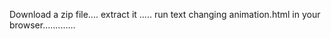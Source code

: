 Download a zip file....
extract it .....
run text changing animation.html in your browser.............

